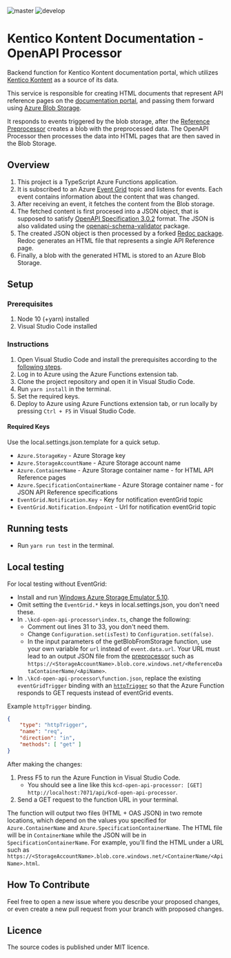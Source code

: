 ![master](https://github.com/KenticoDocs/kontent-docs-open-api-processor/actions/workflows/master_kcd-open-api-processor-live-master.yml/badge.svg)
![develop](https://github.com/KenticoDocs/kontent-docs-open-api-processor/actions/workflows/develop_kcd-open-api-processor-live-dev.yml/badge.svg)

# Kentico Kontent Documentation - OpenAPI Processor

Backend function for Kentico Kontent documentation portal, which utilizes [Kentico Kontent](https://kontent.ai/) as a source of its data.

This service is responsible for creating HTML documents that represent API reference pages on the [documentation portal](https://docs.kontent.ai/), and passing them forward using [Azure Blob Storage](https://azure.microsoft.com/en-us/services/storage/blobs/).

It responds to events triggered by the blob storage, after the [Reference Preprocessor](https://github.com/KenticoDocs/kontent-docs-reference-preprocessor) creates a blob with the preprocessed data. The OpenAPI Processor then processes the data into HTML pages that are then saved in the Blob Storage.

## Overview

1. This project is a TypeScript Azure Functions application.
2. It is subscribed to an Azure [Event Grid](https://azure.microsoft.com/en-us/services/event-grid/) topic and listens for events. Each event contains information about the content that was changed.
3. After receiving an event, it fetches the content from the Blob storage.
4. The fetched content is first procesed into a JSON object, that is supposed to satisfy [OpenAPI Specification 3.0.2](https://github.com/OAI/OpenAPI-Specification) format. The JSON is also validated using the [openapi-schema-validator](https://www.npmjs.com/package/openapi-schema-validator) package.
5. The created JSON object is then processed by a forked [Redoc package](https://www.npmjs.com/package/kentico-kontent-docs-redoc). Redoc generates an HTML file that represents a single API Reference page.
6. Finally, a blob with the generated HTML is stored to an Azure Blob Storage.

## Setup

### Prerequisites

1. Node 10 (+yarn) installed
2. Visual Studio Code installed

### Instructions

1. Open Visual Studio Code and install the prerequisites according to the [following steps](https://code.visualstudio.com/tutorials/functions-extension/getting-started).
2. Log in to Azure using the Azure Functions extension tab.
3. Clone the project repository and open it in Visual Studio Code.
4. Run `yarn install` in the terminal.
5. Set the required keys.
6. Deploy to Azure using Azure Functions extension tab, or run locally by pressing `Ctrl + F5` in Visual Studio Code.

#### Required Keys

Use the local.settings.json.template for a quick setup.

* `Azure.StorageKey` - Azure Storage key
* `Azure.StorageAccountName` - Azure Storage account name
* `Azure.ContainerName` - Azure Storage container name - for HTML API Reference pages
* `Azure.SpecificationContainerName` - Azure Storage container name - for JSON API Reference specifications
* `EventGrid.Notification.Key` - Key for notification eventGrid topic
* `EventGrid.Notification.Endpoint` - Url for notification eventGrid topic

## Running tests

* Run `yarn run test` in the terminal.

## Local testing

For local testing without EventGrid:

* Install and run [Windows Azure Storage Emulator 5.10](https://docs.microsoft.com/en-us/azure/storage/common/storage-use-emulator#get-the-storage-emulator).
* Omit setting the `EventGrid.*` keys in local.settings.json, you don't need these.
* In `.\kcd-open-api-processor\index.ts`, change the following:
  * Comment out lines 31 to 33, you don't need them.
  * Change `Configuration.set(isTest)` to `Configuration.set(false)`.
  * In the input parameters of the getBlobFromStorage function, use your own variable for `url` instead of `event.data.url`. Your URL must lead to an output JSON file from the [preprocessor](https://github.com/KenticoDocs/kontent-docs-reference-preprocessor) such as `https://<StorageAccountName>.blob.core.windows.net/<ReferenceDataContainerName/<ApiName>`.
* In `.\kcd-open-api-processor\function.json`, replace the existing `eventGridTrigger` binding with an [`httpTrigger`](https://docs.microsoft.com/en-us/azure/azure-functions/functions-bindings-http-webhook-trigger?tabs=csharp#customize-the-http-endpoint) so that the Azure Function responds to GET requests instead of eventGrid events.

Example `httpTrigger` binding.

```json
{
    "type": "httpTrigger",
    "name": "req",
    "direction": "in",
    "methods": [ "get" ]
}
```

After making the changes:

1. Press F5 to run the Azure Function in Visual Studio Code.
   * You should see a line like this `kcd-open-api-processor: [GET] http://localhost:7071/api/kcd-open-api-processor`.
2. Send a GET request to the function URL in your terminal.

The function will output two files (HTML + OAS JSON) in two remote locations, which depend on the values you specified for `Azure.ContainerName` and `Azure.SpecificationContainerName`. The HTML file will be in `ContainerName` while the JSON will be in `SpecificationContainerName`. For example, you'll find the HTML under a URL such as `https://<StorageAccountName>.blob.core.windows.net/<ContainerName/<ApiName>.html`.

## How To Contribute

Feel free to open a new issue where you describe your proposed changes, or even create a new pull request from your branch with proposed changes.

## Licence

The source codes is published under MIT licence.
